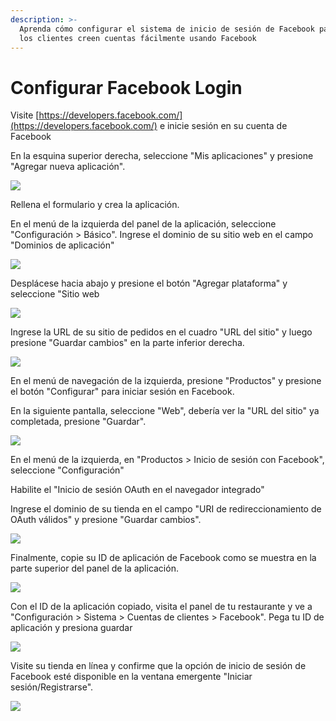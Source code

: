 ```yaml
---
description: >-
  Aprenda cómo configurar el sistema de inicio de sesión de Facebook para que
  los clientes creen cuentas fácilmente usando Facebook
---
```


# Configurar Facebook Login

Visite [https://developers.facebook.com/](https://developers.facebook.com/) e inicie sesión en su cuenta de Facebook

En la esquina superior derecha, seleccione "Mis aplicaciones" y presione "Agregar nueva aplicación".

![](https://storage.crisp.chat/users/helpdesk/website/e903fdb8557a9800/image\_aqheot.png)

Rellena el formulario y crea la aplicación.&#x20;

En el menú de la izquierda del panel de la aplicación, seleccione "Configuración > Básico". Ingrese el dominio de su sitio web en el campo "Dominios de aplicación"

![](https://storage.crisp.chat/users/helpdesk/website/e903fdb8557a9800/image\_iokp6p.png)

Desplácese hacia abajo y presione el botón "Agregar plataforma" y seleccione "Sitio web

![](https://storage.crisp.chat/users/helpdesk/website/e903fdb8557a9800/image\_5fdlaq.png)

Ingrese la URL de su sitio de pedidos en el cuadro "URL del sitio" y luego presione "Guardar cambios" en la parte inferior derecha.

![](https://storage.crisp.chat/users/helpdesk/website/e903fdb8557a9800/image\_pa5uog.png)

En el menú de navegación de la izquierda, presione "Productos" y presione el botón "Configurar" para iniciar sesión en Facebook.&#x20;

En la siguiente pantalla, seleccione "Web", debería ver la "URL del sitio" ya completada, presione "Guardar".

![](https://storage.crisp.chat/users/helpdesk/website/e903fdb8557a9800/image\_gdcuti.png)

En el menú de la izquierda, en "Productos > Inicio de sesión con Facebook", seleccione "Configuración"&#x20;

Habilite el "Inicio de sesión OAuth en el navegador integrado"&#x20;

Ingrese el dominio de su tienda en el campo "URI de redireccionamiento de OAuth válidos" y presione "Guardar cambios".

![](https://storage.crisp.chat/users/helpdesk/website/e903fdb8557a9800/image\_hbyf21.png)

Finalmente, copie su ID de aplicación de Facebook como se muestra en la parte superior del panel de la aplicación.

![](https://storage.crisp.chat/users/helpdesk/website/e903fdb8557a9800/image\_yxw5jy.png)

Con el ID de la aplicación copiado, visita el panel de tu restaurante y ve a "Configuración > Sistema > Cuentas de clientes > Facebook". Pega tu ID de aplicación y presiona guardar

![](https://storage.crisp.chat/users/helpdesk/website/e903fdb8557a9800/image\_u1lgnf.png)

Visite su tienda en línea y confirme que la opción de inicio de sesión de Facebook esté disponible en la ventana emergente "Iniciar sesión/Registrarse".

![](https://storage.crisp.chat/users/helpdesk/website/e903fdb8557a9800/image\_1c1swn7.png)
